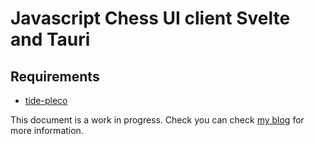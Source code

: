 # Javascript Chess UI client Svelte and Tauri

## Requirements
- [tide-pleco](https://github.com/olmigs/tide-pleco)

This document is a work in progress. Check you can check [my blog](http://mdguerrero.com/) for more information.